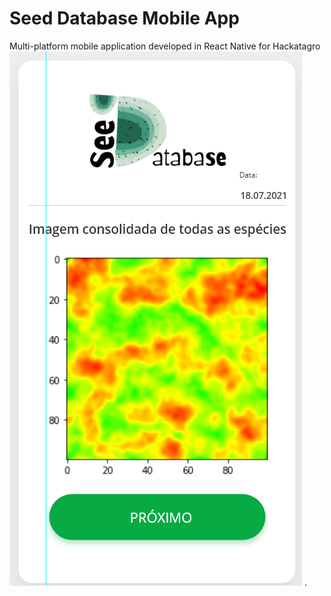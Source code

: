 # Seed Database Mobile App

Multi-platform mobile application developed in React Native for Hackatagro
![mobile](feature.png) .